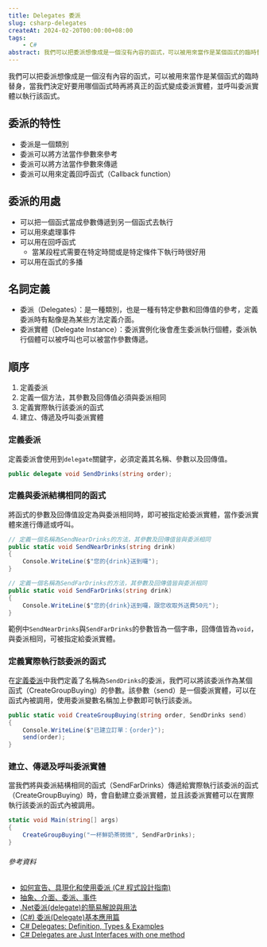 ```yaml
---
title: Delegates 委派
slug: csharp-delegates
createAt: 2024-02-20T00:00:00+08:00
tags:
    - C#
abstract: 我們可以把委派想像成是一個沒有內容的函式，可以被用來當作是某個函式的臨時替身，當我們決定好要用哪個函式時再將真正的函式變成委派實體，並呼叫委派實體以執行該函式。
---
```


我們可以把委派想像成是一個沒有內容的函式，可以被用來當作是某個函式的臨時替身，當我們決定好要用哪個函式時再將真正的函式變成委派實體，並呼叫委派實體以執行該函式。

## 委派的特性
- 委派是一個類別
- 委派可以將方法當作參數來參考
- 委派可以將方法當作參數來傳遞
- 委派可以用來定義回呼函式（Callback function）

## 委派的用處
- 可以把一個函式當成參數傳遞到另一個函式去執行
- 可以用來處理事件
- 可以用在回呼函式
    - 當某段程式需要在特定時間或是特定條件下執行時很好用
- 可以用在函式的多播

## 名詞定義
- 委派（Delegates）：是一種類別，也是一種有特定參數和回傳值的參考，定義委派時有點像是為某些方法定義介面。
- 委派實體（Delegate Instance）：委派實例化後會產生委派執行個體，委派執行個體可以被呼叫也可以被當作參數傳遞。

## 順序
1. 定義委派
2. 定義一個方法，其參數及回傳值必須與委派相同
3. 定義實際執行該委派的函式
4. 建立、傳遞及呼叫委派實體

### 定義委派

定義委派會使用到`delegate`關鍵字，必須定義其名稱、參數以及回傳值。
```csharp
public delegate void SendDrinks(string order);
```

### 定義與委派結構相同的函式

將函式的參數及回傳值設定為與委派相同時，即可被指定給委派實體，當作委派實體來進行傳遞或呼叫。
```csharp
// 定義一個名稱為SendNearDrinks的方法，其參數及回傳值皆與委派相同
public static void SendNearDrinks(string drink)
{
    Console.WriteLine($"您的{drink}送到囉");
}

// 定義一個名稱為SendFarDrinks的方法，其參數及回傳值皆與委派相同
public static void SendFarDrinks(string drink)
{
    Console.WriteLine($"您的{drink}送到囉，跟您收取外送費50元");
}
```
範例中`SendNearDrinks`與`SendFarDrinks`的參數皆為一個字串，回傳值皆為`void`，與委派相同，可被指定給委派實體。

### 定義實際執行該委派的函式

在[定義委派](#定義委派)中我們定義了名稱為`SendDrinks`的委派，我們可以將該委派作為某個函式（CreateGroupBuying）的參數。該參數（send）是一個委派實體，可以在函式內被調用，使用委派變數名稱加上參數即可執行該委派。
```csharp
public static void CreateGroupBuying(string order, SendDrinks send)
{
    Console.WriteLine($"已建立訂單：{order}");
    send(order);
}
```

### 建立、傳遞及呼叫委派實體

當我們將與委派結構相同的函式（SendFarDrinks）傳遞給實際執行該委派的函式（CreateGroupBuying）時，會自動建立委派實體，並且該委派實體可以在實際執行該委派的函式內被調用。
```csharp
static void Main(string[] args)
{
    CreateGroupBuying("一杯鮮奶茶微微", SendFarDrinks);
}
```

###### 參考資料
- [如何宣告、具現化和使用委派 (C# 程式設計指南)]
- [抽象、介面、委派、事件]
- [.Net委派(delegate)的簡易解說與用法]
- [(C#) 委派(Delegate)基本應用篇]
- [C# Delegates: Definition, Types & Examples]
- [C# Delegates are Just Interfaces with one method]



[如何宣告、具現化和使用委派 (C# 程式設計指南)]: https://learn.microsoft.com/zh-tw/dotnet/csharp/programming-guide/delegates/how-to-declare-instantiate-and-use-a-delegate
[抽象、介面、委派、事件]: https://vito-note.blogspot.com/2014/08/blog-post_65.html
[.Net委派(delegate)的簡易解說與用法]: https://eric0806.blogspot.com/2015/01/dotnet-delegate-usage.html
[(C#) 委派(Delegate)基本應用篇]: https://medium.com/@jason8410271027/c-%E5%A7%94%E6%B4%BE-delegate-%E5%9F%BA%E6%9C%AC%E6%87%89%E7%94%A8%E7%AF%87-5b0b4d448ca3
[C# Delegates: Definition, Types & Examples]: https://stackify.com/c-delegates-definition-types-examples/
[C# Delegates are Just Interfaces with one method]: https://functionalprogramming.medium.com/c-delegates-are-just-interfaces-with-one-method-88474ca97149